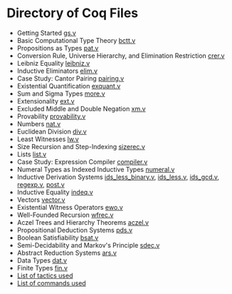 # Directory of Coq Files
-  Getting Started	[gs.v](gs.v)
-  Basic Computational Type Theory [bctt.v](bctt.v)
-  Propositions as Types [pat.v](pat.v)
-  Conversion Rule, Universe Hierarchy, and Elimination Restriction [crer.v](crer.v)
-  Leibniz Equality [leibniz.v](leibniz.v)
-  Inductive Eliminators [elim.v](elim.v)
-  Case Study: Cantor Pairing [pairing.v](pairing.v)
-  Existential Quantification [exquant.v](exquant.v)
-  Sum and Sigma Types [more.v](more.v)
-  Extensionality [ext.v](ext.v)
-  Excluded Middle and Double Negation [xm.v](xm.v)
-  Provability [provability.v](provability.v)
-  Numbers [nat.v](nat.v)
-  Euclidean Division [div.v](div.v)
-  Least Witnesses [lw.v](lw.v)
-  Size Recursion and Step-Indexing [sizerec.v](sizerec.v)
-  Lists [list.v](list.v)
-  Case Study: Expression Compiler [compiler.v](compiler.v)
-  Numeral Types as Indexed Inductive Types [numeral.v](numeral.v)
-  Inductive Derivation Systems [ids_less_binary.v](ids_less_binary.v), [ids_less.v](ids_less.v), [ids_gcd.v](ids_gcd.v), [regexp.v](regexp.v), [post.v](post.v)
-  Inductive Equality [indeq.v](indeq.v)
-  Vectors [vector.v](vector.v) 
-  Existential Witness Operators [ewo.v](ewo.v)
-  Well-Founded Recursion [wfrec.v](wfrec.v)
-  Aczel Trees and Hierarchy Theorems [aczel.v](aczel.v) 
-  Propositional Deduction Systems [pds.v](pds.v)
-  Boolean Satisfiability [bsat.v](bsat.v)
-  Semi-Decidability and Markov's Principle [sdec.v](sdec.v) 
-  Abstract Reduction Systems [ars.v](ars.v)
-  Data Types [dat.v](dat.v)
-  Finite Types [fin.v](fin.v)
- [List of tactics used](Tactics.md)
- [List of commands used](Commands.md)

